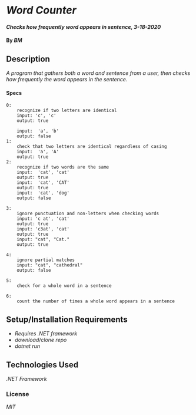 # _Word Counter_

#### _Checks how frequently word appears in sentence, 3-18-2020_

#### By _**BM**_

## Description

_A program that gathers both a word and sentence from a user, then checks how frequently the word appears in the sentence._

#### Specs ####
    0: 
        recognize if two letters are identical
        input: 'c', 'c'
        output: true

        input:  'a', 'b' 
        output: false
    1:
        check that two letters are identical regardless of casing
        input:  'a', 'A' 
        output: true
    2:
        recognize if two words are the same
        input:  'cat', 'cat' 
        output: true
        input:  'cat', 'CAT' 
        output: true
        input:  'cat', 'dog' 
        output: false

    3:
        ignore punctuation and non-letters when checking words
        input: 'c at', 'cat'
        output: true
        input: 'c3at', 'cat'
        output: true
        input: "cat", "Cat."
        output: true

    4:
        ignore partial matches
        input: "cat", "cathedral"
        output: false

    5:
        check for a whole word in a sentence

    6:
        count the number of times a whole word appears in a sentence

## Setup/Installation Requirements

* _Requires .NET framework_
* _download/clone repo_
* _dotnet run_

## Technologies Used

_.NET Framework_

### License

*MIT*